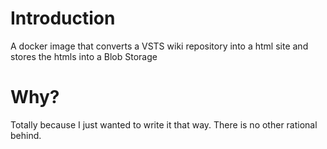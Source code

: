# Introduction

A docker image that converts a VSTS wiki repository into a html site and stores the htmls into a Blob Storage


# Why?

Totally because I just wanted to write it that way. There is no other rational behind. 